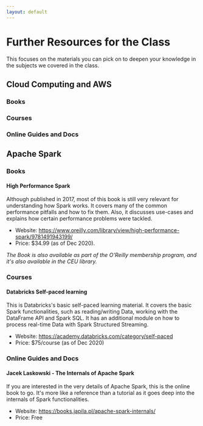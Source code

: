 ```yaml
---
layout: default
---
```


# Further Resources for the Class

This focuses on the materials you can pick on to deepen your knowledge in the subjects we covered in the class.

## Cloud Computing and AWS 

### Books

### Courses

### Online Guides and Docs


## Apache Spark

### Books

#### High Performance Spark

Although published in 2017, most of this book is still very relevant for understanding how Spark works. It covers many of the common performance pitfalls and how to fix them. Also, it discusses use-cases and explains how certain performance problems were tackled.

* Website: https://www.oreilly.com/library/view/high-performance-spark/9781491943199/
* Price: $34.99 (as of Dec 2020). 

_The Book is also available as part of the O'Reilly membership program, and it's also available in the CEU library._

### Courses

#### Databricks Self-paced learning

This is Databricks's basic self-paced learning material. It covers the basic Spark functionalities, such as reading/writing Data, working with the DataFrame API and Spark SQL. It has an additional module on how to process real-time Data with Spark Structured Streaming.

* Website: https://academy.databricks.com/category/self-paced
* Price: $75/course (as of Dec 2020)

### Online Guides and Docs

#### Jacek Laskowski - The Internals of Apache Spark

If you are interested in the very details of Apache Spark, this is the online book to go. It's more like a reference than a tutorial as it goes deep into the internals of Spark functionalities.

* Website: https://books.japila.pl/apache-spark-internals/
* Price: Free

